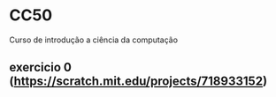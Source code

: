# CC50
Curso de introdução a ciência da computação
## exercicio 0 (https://scratch.mit.edu/projects/718933152)
